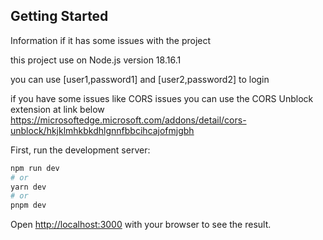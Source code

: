 ## Getting Started

Information if it has some issues with the project

this project use on Node.js version 18.16.1

you can use  [user1,password1] and [user2,password2] to login 


if you have some issues like CORS issues
you can use the CORS Unblock extension at link below
https://microsoftedge.microsoft.com/addons/detail/cors-unblock/hkjklmhkbkdhlgnnfbbcihcajofmjgbh

First, run the development server:

```bash
npm run dev
# or
yarn dev
# or
pnpm dev
```

Open [http://localhost:3000](http://localhost:3000) with your browser to see the result.

